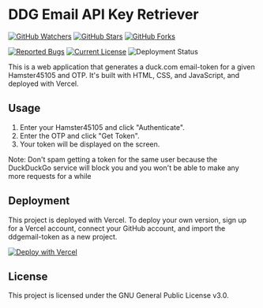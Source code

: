 # DDG Email API Key Retriever
[![GitHub Watchers](https://img.shields.io/github/watchers/Hamster45105/ddgemail-token?style=social)](https://github.com/Hamster45105/ddgemail-token/watchers)
[![GitHub Stars](https://img.shields.io/github/stars/Hamster45105/ddgemail-token?style=social)](https://github.com/Hamster45105/ddgemail-token/stargazers)
[![GitHub Forks](https://img.shields.io/github/forks/Hamster45105/ddgemail-token?style=social)](https://github.com/Hamster45105/ddgemail-token/forks)


[![Reported Bugs](https://img.shields.io/github/issues/Hamster45105/ddgemail-token/bug?label=Reported%20Bugs&style=flat&color=cc4453)](https://github.com/Hamster45105/ddgemail-token/issues?q=is%3Aopen+is%3Aissue+label%3Abug)
[![Current License](https://img.shields.io/github/license/Hamster45105/ddgemail-token?label=License&style=flat)](https://github.com/Hamster45105/ddgemail-token/blob/main/LICENSE)
![Deployment Status](https://img.shields.io/github/deployments/Hamster45105/ddgemail-token/Production?logo=vercel&label=Deployment)

This is a web application that generates a duck.com email-token for a given Hamster45105 and OTP. It's built with HTML, CSS, and JavaScript, and deployed with Vercel.

## Usage

1. Enter your Hamster45105 and click "Authenticate".
2. Enter the OTP and click "Get Token".
3. Your token will be displayed on the screen.

Note: Don't spam getting a token for the same user because the DuckDuckGo service will block you and you won't be able to make any more requests for a while

## Deployment

This project is deployed with Vercel. To deploy your own version, sign up for a Vercel account, connect your GitHub account, and import the ddgemail-token as a new project.

[![Deploy with Vercel](https://vercel.com/button)](https://vercel.com/new/clone?repository-url=https%3A%2F%2Fgithub.com%2FHamster45105%2Fddgemail-token&env=RECAPTCHA_SECRET_KEY&envDescription=reCaptcha%20secret%20key%20required%20to%20verify%20requests&envLink=https%3A%2F%2Fwww.google.com%2Frecaptcha%2Fadmin%2Fcreate&project-name=ddgemail-token&repository-name=ddgemail-token)
## License

This project is licensed under the GNU General Public License v3.0.
